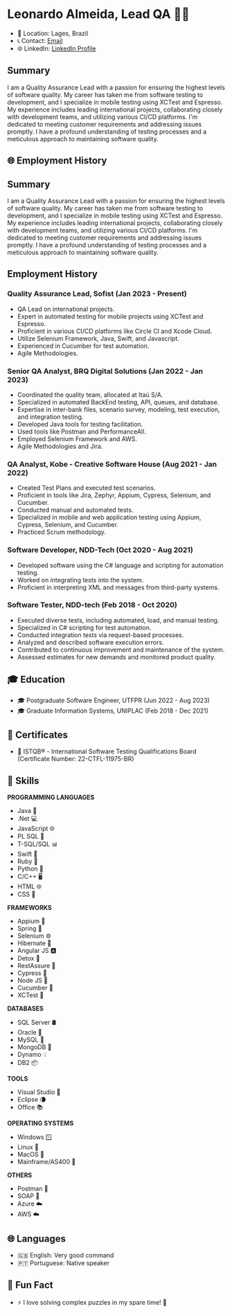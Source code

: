 # Leonardo Almeida, Lead QA 👨‍💻


- 📍 Location: Lages, Brazil
- 📞 Contact: [Email](mailto:almeidaleo1995@gmail.com)
- 🌐 LinkedIn: [LinkedIn Profile](https://www.linkedin.com/in/leonardo-almeida19/)

## Summary

I am a Quality Assurance Lead with a passion for ensuring the highest levels of software quality. My career has taken me from software testing to development, and I specialize in mobile testing using XCTest and Espresso. My experience includes leading international projects, collaborating closely with development teams, and utilizing various CI/CD platforms. I'm dedicated to meeting customer requirements and addressing issues promptly. I have a profound understanding of testing processes and a meticulous approach to maintaining software quality.

## 🌐 Employment History


## Summary

I am a Quality Assurance Lead with a passion for ensuring the highest levels of software quality. My career has taken me from software testing to development, and I specialize in mobile testing using XCTest and Espresso. My experience includes leading international projects, collaborating closely with development teams, and utilizing various CI/CD platforms. I'm dedicated to meeting customer requirements and addressing issues promptly. I have a profound understanding of testing processes and a meticulous approach to maintaining software quality.

## Employment History

### Quality Assurance Lead, Sofist (Jan 2023 - Present)

- QA Lead on international projects.
- Expert in automated testing for mobile projects using XCTest and Espresso.
- Proficient in various CI/CD platforms like Circle CI and Xcode Cloud.
- Utilize Selenium Framework, Java, Swift, and Javascript.
- Experienced in Cucumber for test automation.
- Agile Methodologies.

### Senior QA Analyst, BRQ Digital Solutions (Jan 2022 - Jan 2023)

- Coordinated the quality team, allocated at Itaú S/A.
- Specialized in automated BackEnd testing, API, queues, and database.
- Expertise in inter-bank files, scenario survey, modeling, test execution, and integration testing.
- Developed Java tools for testing facilitation.
- Used tools like Postman and PerformanceAll.
- Employed Selenium Framework and AWS.
- Agile Methodologies and Jira.

### QA Analyst, Kobe - Creative Software House (Aug 2021 - Jan 2022)

- Created Test Plans and executed test scenarios.
- Proficient in tools like Jira, Zephyr, Appium, Cypress, Selenium, and Cucumber.
- Conducted manual and automated tests.
- Specialized in mobile and web application testing using Appium, Cypress, Selenium, and Cucumber.
- Practiced Scrum methodology.

### Software Developer, NDD-Tech (Oct 2020 - Aug 2021)

- Developed software using the C# language and scripting for automation testing.
- Worked on integrating tests into the system.
- Proficient in interpreting XML and messages from third-party systems.

### Software Tester, NDD-tech (Feb 2018 - Oct 2020)

- Executed diverse tests, including automated, load, and manual testing.
- Specialized in C# scripting for test automation.
- Conducted integration tests via request-based processes.
- Analyzed and described software execution errors.
- Contributed to continuous improvement and maintenance of the system.
- Assessed estimates for new demands and monitored product quality.

## 🎓 Education

- 🎓 Postgraduate Software Engineer, UTFPR (Jun 2022 - Aug 2023)
- 🎓 Graduate Information Systems, UNIPLAC (Feb 2018 - Dec 2021)

## 📜 Certificates

- 📜 ISTQB® - International Software Testing Qualifications Board (Certificate Number: 22-CTFL-11975-BR)

## 💼 Skills

**PROGRAMMING LANGUAGES**
- Java 🚀
- .Net 💻
- JavaScript 🌐
- PL SQL 📄
- T-SQL/SQL 📊
- Swift 🚗
- Ruby 💎
- Python 🐍
- C/C++ 🖥️
- HTML 🌐
- CSS 🎨

**FRAMEWORKS**
- Appium 📱
- Spring 🌸
- Selenium ⚙️
- Hibernate 🏰
- Angular JS 🅰️
- Detox 🧪
- RestAssure 🔗
- Cypress 🌲
- Node JS 🐢
- Cucumber 🥒
- XCTest 📲

**DATABASES**
- SQL Server 🛢️
- Oracle 🏺
- MySQL 🐬
- MongoDB 🍃
- Dynamo 💡
- DB2 📦

**TOOLS**
- Visual Studio 💼
- Eclipse 🌘
- Office 📚

**OPERATING SYSTEMS**
- Windows 🪟
- Linux 🐧
- MacOS 🍏
- Mainframe/AS400 🏢

**OTHERS**
- Postman 📮
- SOAP 🛁
- Azure ☁️
- AWS ☁️


## 🌐 Languages

- 🇬🇧 English: Very good command
- 🇵🇹 Portuguese: Native speaker

## 🌟 Fun Fact

- ⚡ I love solving complex puzzles in my spare time! 🧩

